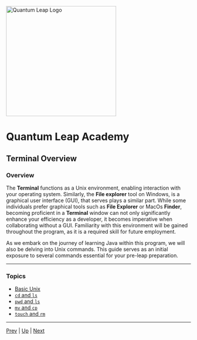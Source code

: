 <img src="../images/QuantumLeapAcademy.png" alt="Quantum Leap Logo" width="300" height="300">

# Quantum Leap Academy
## Terminal Overview

### Overview

The **Terminal** functions as a Unix environment, enabling interaction with your operating system. Similarly, the **File explorer** tool on Windows, is a graphical user interface (GUI), that serves plays a similar part. While some individuals prefer graphical tools such as **File Explorer** or MacOs **Finder**, becoming proficient in a **Terminal** window can not only significantly enhance your efficiency as a developer, it becomes imperative when collaborating without a GUI. Familiarity with this environment will be gained throughout the program, as it is a required skill for future employment.

As we embark on the journey of learning Java within this program, we will also be delving into Unix commands. This guide serves as an initial exposure to several commands essential for your pre-leap preparation.

<hr>

### Topics

* [Basic Unix](unixCommands.md)
* [`cd` and `ls`](cd-ls.md)
* [`pwd` and `ls`](mkdir-touch.md)
* [`mv` and `cp`](mv-cp.md)
* [`touch` and `rm`](touch-rm.md)


<hr>

[Prev](README.md) | [Up](README.md) | [Next](unixCommands.md)
